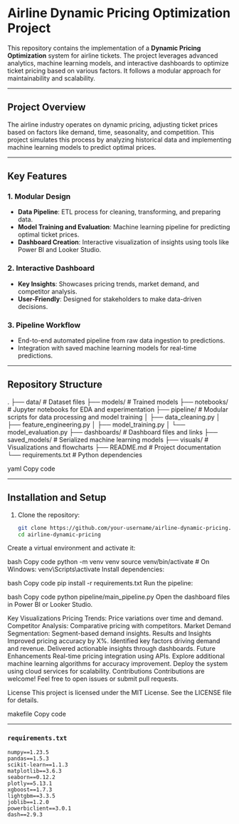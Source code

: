 # Airline Dynamic Pricing Optimization Project

This repository contains the implementation of a **Dynamic Pricing Optimization** system for airline tickets. The project leverages advanced analytics, machine learning models, and interactive dashboards to optimize ticket pricing based on various factors. It follows a modular approach for maintainability and scalability.

---

## Project Overview

The airline industry operates on dynamic pricing, adjusting ticket prices based on factors like demand, time, seasonality, and competition. This project simulates this process by analyzing historical data and implementing machine learning models to predict optimal prices. 

---

## Key Features

### 1. **Modular Design**
   - **Data Pipeline**: ETL process for cleaning, transforming, and preparing data.
   - **Model Training and Evaluation**: Machine learning pipeline for predicting optimal ticket prices.
   - **Dashboard Creation**: Interactive visualization of insights using tools like Power BI and Looker Studio.

### 2. **Interactive Dashboard**
   - **Key Insights**: Showcases pricing trends, market demand, and competitor analysis.
   - **User-Friendly**: Designed for stakeholders to make data-driven decisions.

### 3. **Pipeline Workflow**
   - End-to-end automated pipeline from raw data ingestion to predictions.
   - Integration with saved machine learning models for real-time predictions.

---

## Repository Structure

. ├── data/ # Dataset files ├── models/ # Trained models ├── notebooks/ # Jupyter notebooks for EDA and experimentation ├── pipeline/ # Modular scripts for data processing and model training │ ├── data_cleaning.py │ ├── feature_engineering.py │ ├── model_training.py │ └── model_evaluation.py ├── dashboards/ # Dashboard files and links ├── saved_models/ # Serialized machine learning models ├── visuals/ # Visualizations and flowcharts ├── README.md # Project documentation └── requirements.txt # Python dependencies

yaml
Copy code

---

## Installation and Setup

1. Clone the repository:
   ```bash
   git clone https://github.com/your-username/airline-dynamic-pricing.git
   cd airline-dynamic-pricing
Create a virtual environment and activate it:

bash
Copy code
python -m venv venv
source venv/bin/activate  # On Windows: venv\Scripts\activate
Install dependencies:

bash
Copy code
pip install -r requirements.txt
Run the pipeline:

bash
Copy code
python pipeline/main_pipeline.py
Open the dashboard files in Power BI or Looker Studio.

Key Visualizations
Pricing Trends: Price variations over time and demand.
Competitor Analysis: Comparative pricing with competitors.
Market Demand Segmentation: Segment-based demand insights.
Results and Insights
Improved pricing accuracy by X%.
Identified key factors driving demand and revenue.
Delivered actionable insights through dashboards.
Future Enhancements
Real-time pricing integration using APIs.
Explore additional machine learning algorithms for accuracy improvement.
Deploy the system using cloud services for scalability.
Contributions
Contributions are welcome! Feel free to open issues or submit pull requests.

License
This project is licensed under the MIT License. See the LICENSE file for details.

makefile
Copy code

---

### `requirements.txt`

```plaintext
numpy==1.23.5
pandas==1.5.3
scikit-learn==1.1.3
matplotlib==3.6.3
seaborn==0.12.2
plotly==5.13.1
xgboost==1.7.3
lightgbm==3.3.5
joblib==1.2.0
powerbiclient==3.0.1
dash==2.9.3
